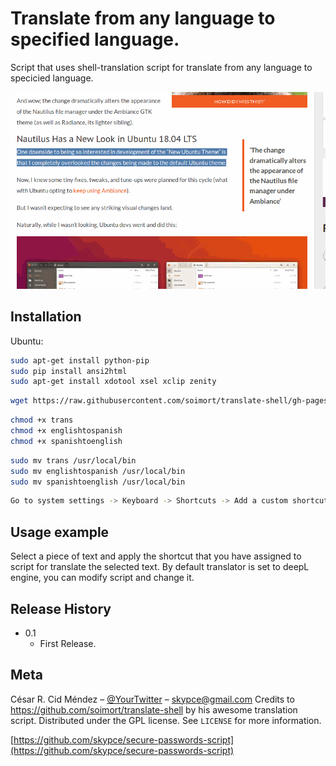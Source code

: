 # Translate from any language to specified language.
 

Script that uses shell-translation script for translate from any language to specicied language.

![](header.gif)

## Installation

Ubuntu:

```sh
sudo apt-get install python-pip
sudo pip install ansi2html
sudo apt-get install xdotool xsel xclip zenity
```
```sh
wget https://raw.githubusercontent.com/soimort/translate-shell/gh-pages/trans
```
```sh
chmod +x trans
chmod +x englishtospanish
chmod +x spanishtoenglish
```
```sh
sudo mv trans /usr/local/bin
sudo mv englishtospanish /usr/local/bin
sudo mv spanishtoenglish /usr/local/bin
```
```sh
Go to system settings -> Keyboard -> Shortcuts -> Add a custom shortcut and assign a key to it.
```
## Usage example

Select a piece of text and apply the shortcut that you have assigned to script for translate the selected text.
By default translator is set to deepL engine, you can modify script and change it.
## Release History

* 0.1
    * First Release.

## Meta

César R. Cid Méndez – [@YourTwitter](https://twitter.com/skypce) – skypce@gmail.com
Credits to https://github.com/soimort/translate-shell by his awesome translation script.
Distributed under the GPL license. See ``LICENSE`` for more information.

[https://github.com/skypce/secure-passwords-script](https://github.com/skypce/secure-passwords-script)

